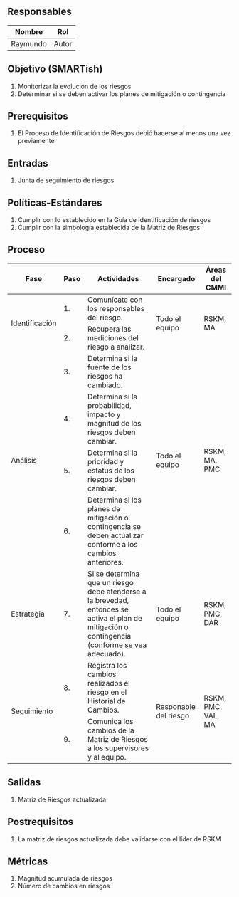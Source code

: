 ## Responsables

Nombre     | Rol
-----------|------------------
Raymundo   | Autor


## Objetivo (SMARTish)
1. Monitorizar la evolución de los riesgos
2. Determinar si se deben activar los planes de mitigación o contingencia

## Prerequisitos
1. El Proceso de Identificación de Riesgos debió hacerse al menos una vez previamente

## Entradas
1. Junta de seguimiento de riesgos

## Políticas-Estándares
1. Cumplir con lo establecido en la Guía de Identificación de riesgos
2. Cumplir con la simbología establecida de la Matriz de Riesgos

## Proceso
<table>
  <thead>
    <tr>
      <th>Fase</th>
      <th>Paso</th>
      <th>Actividades</th>
      <th>Encargado</th>
      <th>Áreas del CMMI</th>
    </tr>
  </thead>
  <tbody>
    <tr>
      <td rowspan="2">Identificación</td>
      <td>1.</td>
      <td>Comunícate con los responsables del riesgo. </td>
      <td rowspan="2">Todo el equipo</td>
      <td rowspan="2">RSKM, MA</td>
    </tr>
    <tr>
      <td>2.</td>
      <td>Recupera las mediciones del riesgo a analizar. </td>
    </tr>
    <tr>
      <td rowspan="4">Análisis</td>
      <td>3.</td>
      <td>Determina si la fuente de los riesgos ha cambiado. </td>
      <td rowspan="4">Todo el equipo</td>
      <td rowspan="4">RSKM, MA, PMC</td>
    </tr>
    <tr>
      <td>4.</td>
      <td>Determina si la probabilidad, impacto y magnitud de los riesgos deben cambiar.</td>
    </tr>
    <tr>
      <td>5.</td>
      <td>Determina si la prioridad y estatus de los riesgos deben cambiar. </td>
    </tr>
    <tr>
      <td>6.</td>
      <td>Determina si los planes de mitigación o contingencia se deben actualizar conforme a los cambios anteriores. </td>
    </tr>
    <tr>
      <td>Estrategia</td>
      <td>7.</td>
      <td>Si se determina que un riesgo debe atenderse a la brevedad, entonces se activa el plan de mitigación o contingencia (conforme se vea adecuado). </td>
      <td>Todo el equipo</td>
      <td>RSKM, PMC, DAR</td>
    </tr>
    <tr>
      <td rowspan="2">Seguimiento</td>
      <td>8.</td>
      <td>Registra los cambios realizados el riesgo en el Historial de Cambios. </td>
      <td rowspan="2">Responable del riesgo</td>
      <td rowspan="2">RSKM, PMC, VAL, MA</td>
    </tr>
    <tr>
      <td>9.</td>
      <td>Comunica los cambios de la Matriz de Riesgos a los supervisores y al equipo. </td>
    </tr>
  </tbody>
</table>

## Salidas
1. Matriz de Riesgos actualizada

## Postrequisitos
1. La matriz de riesgos actualizada debe validarse con el líder de RSKM

## Métricas
1. Magnitud acumulada de riesgos 
2. Número de cambios en riesgos